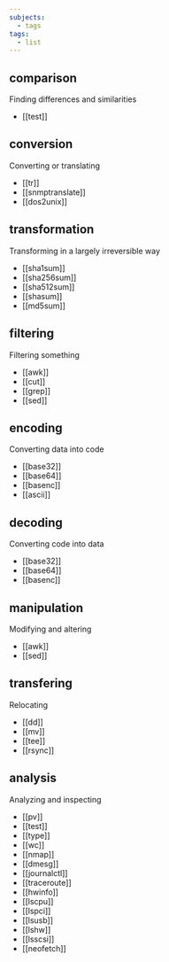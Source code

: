 ```yaml
---
subjects:
  - tags
tags:
  - list
---
```


## comparison
Finding differences and similarities

- [[test]]

## conversion
Converting or translating

- [[tr]]
- [[snmptranslate]]
- [[dos2unix]]

## transformation
Transforming in a largely irreversible way

- [[sha1sum]]
- [[sha256sum]]
- [[sha512sum]]
- [[shasum]]
- [[md5sum]]

## filtering
Filtering something

- [[awk]]
- [[cut]]
- [[grep]]
- [[sed]]

## encoding
Converting data into code

- [[base32]]
- [[base64]]
- [[basenc]]
- [[ascii]]
## decoding
Converting code into data

- [[base32]]
- [[base64]]
- [[basenc]]

## manipulation
Modifying and altering

- [[awk]]
- [[sed]]

## transfering
Relocating

- [[dd]]
- [[mv]]
- [[tee]]
- [[rsync]]

## analysis
Analyzing and inspecting

- [[pv]]
- [[test]]
- [[type]]
- [[wc]]
- [[nmap]]
- [[dmesg]]
- [[journalctl]]
- [[traceroute]]
- [[hwinfo]]
- [[lscpu]]
- [[lspci]]
- [[lsusb]]
- [[lshw]]
- [[lsscsi]]
- [[neofetch]]